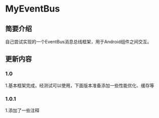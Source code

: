 # MyEventBus
## 简要介绍
自己尝试实现的一个EventBus消息总线框架，用于Android组件之间交互。
## 更新内容
### 1.0
1.基本框架完成，经测试可以使用，下面版本准备添加一些性能优化、缓存等
### 1.0.1
1.添加了一些注释
